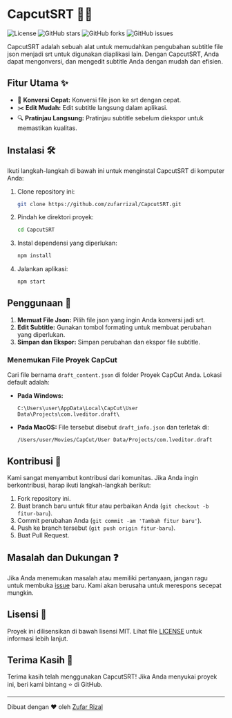 # CapcutSRT 📝🎥

![License](https://img.shields.io/badge/license-MIT-blue.svg)
![GitHub stars](https://img.shields.io/github/stars/zufarrizal/CapcutSRT)
![GitHub forks](https://img.shields.io/github/forks/zufarrizal/CapcutSRT)
![GitHub issues](https://img.shields.io/github/issues/zufarrizal/CapcutSRT)

CapcutSRT adalah sebuah alat untuk memudahkan pengubahan subtitle file json menjadi srt untuk digunakan diaplikasi lain. Dengan CapcutSRT, Anda dapat mengonversi, dan mengedit subtitle Anda dengan mudah dan efisien.

## Fitur Utama ✨

-   🚀 **Konversi Cepat:** Konversi file json ke srt dengan cepat.
-   ✂️ **Edit Mudah:** Edit subtitle langsung dalam aplikasi.
-   🔍 **Pratinjau Langsung:** Pratinjau subtitle sebelum diekspor untuk memastikan kualitas.

## Instalasi 🛠

Ikuti langkah-langkah di bawah ini untuk menginstal CapcutSRT di komputer Anda:

1. Clone repository ini:

    ```bash
    git clone https://github.com/zufarrizal/CapcutSRT.git
    ```

2. Pindah ke direktori proyek:

    ```bash
    cd CapcutSRT
    ```

3. Instal dependensi yang diperlukan:

    ```bash
    npm install
    ```

4. Jalankan aplikasi:

    ```bash
    npm start
    ```

## Penggunaan 📖

1. **Memuat File Json:** Pilih file json yang ingin Anda konversi jadi srt.
2. **Edit Subtitle:** Gunakan tombol formating untuk membuat perubahan yang diperlukan.
3. **Simpan dan Ekspor:** Simpan perubahan dan ekspor file subtitle.

### Menemukan File Proyek CapCut

Cari file bernama `draft_content.json` di folder Proyek CapCut Anda. Lokasi default adalah:

-   **Pada Windows:**

    ```
    C:\Users\user\AppData\Local\CapCut\User Data\Projects\com.lveditor.draft\
    ```

-   **Pada MacOS:**
    File tersebut disebut `draft_info.json` dan terletak di:
    ```
    /Users/user/Movies/CapCut/User Data/Projects/com.lveditor.draft
    ```

## Kontribusi 🤝

Kami sangat menyambut kontribusi dari komunitas. Jika Anda ingin berkontribusi, harap ikuti langkah-langkah berikut:

1. Fork repository ini.
2. Buat branch baru untuk fitur atau perbaikan Anda (`git checkout -b fitur-baru`).
3. Commit perubahan Anda (`git commit -am 'Tambah fitur baru'`).
4. Push ke branch tersebut (`git push origin fitur-baru`).
5. Buat Pull Request.

## Masalah dan Dukungan ❓

Jika Anda menemukan masalah atau memiliki pertanyaan, jangan ragu untuk membuka [issue](https://github.com/zufarrizal/CapcutSRT/issues) baru. Kami akan berusaha untuk merespons secepat mungkin.

## Lisensi 📄

Proyek ini dilisensikan di bawah lisensi MIT. Lihat file [LICENSE](LICENSE) untuk informasi lebih lanjut.

## Terima Kasih 🙌

Terima kasih telah menggunakan CapcutSRT! Jika Anda menyukai proyek ini, beri kami bintang ⭐ di GitHub.

---

Dibuat dengan ❤️ oleh [Zufar Rizal](https://github.com/zufarrizal)
